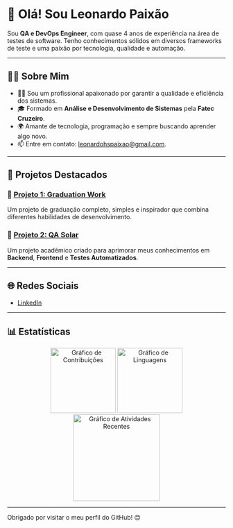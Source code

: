 # 👋 Olá! Sou Leonardo Paixão

Sou **QA e DevOps Engineer**, com quase 4 anos de experiência na área de testes de software. Tenho conhecimentos sólidos em diversos frameworks de teste e uma paixão por tecnologia, qualidade e automação.

---

## 🧑‍💻 Sobre Mim

- 👨‍💻 Sou um profissional apaixonado por garantir a qualidade e eficiência dos sistemas.
- 🎓 Formado em **Análise e Desenvolvimento de Sistemas** pela **Fatec Cruzeiro**.
- 🌍 Amante de tecnologia, programação e sempre buscando aprender algo novo.
- 📫 Entre em contato: [leonardohspaixao@gmail.com](mailto:leonardohspaixao@gmail.com).

---

## 🚀 Projetos Destacados

### 🌟 [Projeto 1: Graduation Work](https://github.com/LeohsPaixao/graduation-work)
Um projeto de graduação completo, simples e inspirador que combina diferentes habilidades de desenvolvimento.

### 🌟 [Projeto 2: QA Solar](https://github.com/LeohsPaixao/qa-solar)
Um projeto acadêmico criado para aprimorar meus conhecimentos em **Backend**, **Frontend** e **Testes Automatizados**.

---

## 🌐 Redes Sociais

- [LinkedIn](https://www.linkedin.com/in/leonardo-h-597293157/)

---

## 📊 Estatísticas

<div align="center">
  <img src="https://github-readme-stats.vercel.app/api?username=LeohsPaixao&hide_title=false&hide_rank=false&show_icons=true&include_all_commits=true&count_private=true&disable_animations=false&theme=neon&locale=en&hide_border=false&order=1" height="150" alt="Gráfico de Contribuições" />
  <img src="https://github-readme-stats.vercel.app/api/top-langs?username=LeohsPaixao&locale=en&hide_title=false&layout=compact&card_width=320&langs_count=5&theme=neon&hide_border=false&order=2" height="150" alt="Gráfico de Linguagens" />
  <img src="[https://github-readme-activity-graph.cyclic.app/graph?username=LeohsPaixao&theme=react-dark&bg_color=0d1117&color=41b883&line=41b883&point=ffffff&hide_border=true&area=true&area_color=41b883](https://github-readme-activity-graph.vercel.app/graph?username=LeohsPaixao&bg_color=111023&color=ffffff&line=008a22&point=0033ff&area=true&hide_border=true)](https://github.com/ashutosh00710/github-readme-activity-graph)" height="200" alt="Gráfico de Atividades Recentes" />
</div>

---

Obrigado por visitar o meu perfil do GitHub! 😊
